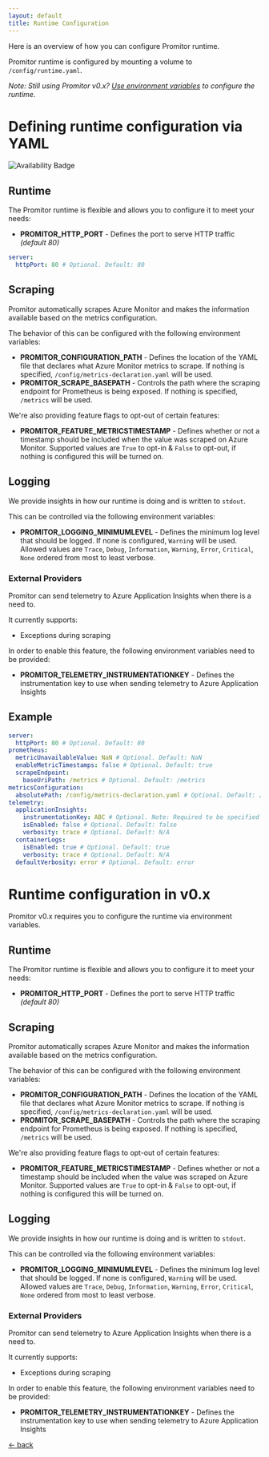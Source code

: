 ```yaml
---
layout: default
title: Runtime Configuration
---
```


Here is an overview of how you can configure Promitor runtime.

Promitor runtime is configured by mounting a volume to `/config/runtime.yaml`.

_Note: Still using Promitor v0.x? [Use environment variables](#runtime-configuration-in-v0x) to configure the runtime._

# Defining runtime configuration via YAML
![Availability Badge](https://img.shields.io/badge/Available%20Starting-v1.0-green.svg)

## Runtime
The Promitor runtime is flexible and allows you to configure it to meet your needs:
- **PROMITOR_HTTP_PORT** - Defines the port to serve HTTP traffic _(default 80)_

```yaml
server:
  httpPort: 80 # Optional. Default: 80
```

## Scraping
Promitor automatically scrapes Azure Monitor and makes the information available based on the metrics configuration.

The behavior of this can be configured with the following environment variables:
- **PROMITOR_CONFIGURATION_PATH** - Defines the location of the YAML file that declares what Azure Monitor metrics to scrape. If nothing is specified, `/config/metrics-declaration.yaml` will be used.
- **PROMITOR_SCRAPE_BASEPATH** - Controls the path where the scraping endpoint for Prometheus is being exposed. If nothing is specified, `/metrics` will be used.

We're also providing feature flags to opt-out of certain features:
- **PROMITOR_FEATURE_METRICSTIMESTAMP** - Defines whether or not a timestamp should be included when the value was scraped on Azure Monitor. Supported values are `True` to opt-in & `False` to opt-out, if nothing is configured this will be turned on.

## Logging
We provide insights in how our runtime is doing and is written to `stdout`.

This can be controlled via the following environment variables:
- **PROMITOR_LOGGING_MINIMUMLEVEL** - Defines the minimum log level that should be logged. If none is configured, `Warning` will be used. Allowed values are `Trace`, `Debug`, `Information`, `Warning`, `Error`, `Critical`, `None` ordered from most to least verbose.

### External Providers
Promitor can send telemetry to Azure Application Insights when there is a need to.

It currently supports:
- Exceptions during scraping

In order to enable this feature, the following environment variables need to be provided:
- **PROMITOR_TELEMETRY_INSTRUMENTATIONKEY** - Defines the instrumentation key to use when sending telemetry to Azure Application Insights

## Example

```yaml
server:
  httpPort: 80 # Optional. Default: 80
prometheus:
  metricUnavailableValue: NaN # Optional. Default: NaN
  enableMetricTimestamps: false # Optional. Default: true
  scrapeEndpoint:
    baseUriPath: /metrics # Optional. Default: /metrics
metricsConfiguration:
  absolutePath: /config/metrics-declaration.yaml # Optional. Default: /config/metrics-declaration.yaml
telemetry:
  applicationInsights:
    instrumentationKey: ABC # Optional. Note: Required to be specified when turned on
    isEnabled: false # Optional. Default: false
    verbosity: trace # Optional. Default: N/A
  containerLogs:
    isEnabled: true # Optional. Default: true
    verbosity: trace # Optional. Default: N/A
  defaultVerbosity: error # Optional. Default: error
```

# Runtime configuration in v0.x

Promitor v0.x requires you to configure the runtime via environment variables.

## Runtime
The Promitor runtime is flexible and allows you to configure it to meet your needs:
- **PROMITOR_HTTP_PORT** - Defines the port to serve HTTP traffic _(default 80)_

## Scraping
Promitor automatically scrapes Azure Monitor and makes the information available based on the metrics configuration.

The behavior of this can be configured with the following environment variables:
- **PROMITOR_CONFIGURATION_PATH** - Defines the location of the YAML file that declares what Azure Monitor metrics to scrape. If nothing is specified, `/config/metrics-declaration.yaml` will be used.
- **PROMITOR_SCRAPE_BASEPATH** - Controls the path where the scraping endpoint for Prometheus is being exposed. If nothing is specified, `/metrics` will be used.

We're also providing feature flags to opt-out of certain features:
- **PROMITOR_FEATURE_METRICSTIMESTAMP** - Defines whether or not a timestamp should be included when the value was scraped on Azure Monitor. Supported values are `True` to opt-in & `False` to opt-out, if nothing is configured this will be turned on.

## Logging
We provide insights in how our runtime is doing and is written to `stdout`.

This can be controlled via the following environment variables:
- **PROMITOR_LOGGING_MINIMUMLEVEL** - Defines the minimum log level that should be logged. If none is configured, `Warning` will be used. Allowed values are `Trace`, `Debug`, `Information`, `Warning`, `Error`, `Critical`, `None` ordered from most to least verbose.

### External Providers
Promitor can send telemetry to Azure Application Insights when there is a need to.

It currently supports:
- Exceptions during scraping

In order to enable this feature, the following environment variables need to be provided:
- **PROMITOR_TELEMETRY_INSTRUMENTATIONKEY** - Defines the instrumentation key to use when sending telemetry to Azure Application Insights

[&larr; back](/)
